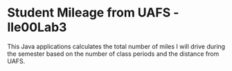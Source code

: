 # Student Mileage from UAFS - lle00Lab3
This Java applications calculates the total number of miles I will drive during the semester based on the number of class periods and the distance from UAFS.
